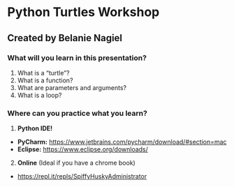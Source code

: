 # Python Turtles Workshop
## Created by Belanie Nagiel

### What will you learn in this presentation?
1. What is a “turtle”?
2. What is a function?
3. What are parameters and arguments?
4. What is a loop?


### Where can you practice what you learn?
1. **Python IDE!**
  - **PyCharm:** https://www.jetbrains.com/pycharm/download/#section=mac 
  - **Eclipse:** https://www.eclipse.org/downloads/
2. **Online** (Ideal if you have a chrome book)
  - https://repl.it/repls/SpiffyHuskyAdministrator 
